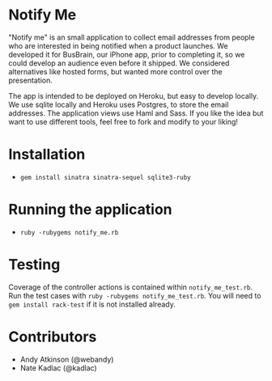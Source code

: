 Notify Me
=========
"Notify me" is an small application to collect email addresses from people who are interested in being notified when a product launches. We developed it for BusBrain, our iPhone app, prior to completing it, so we could develop an audience even before it shipped. We considered alternatives like hosted forms, but wanted more control over the presentation.

The app is intended to be deployed on Heroku, but easy to develop locally. We use sqlite locally and Heroku uses Postgres, to store the email addresses. The application views use Haml and Sass. If you like the idea but want to use different tools, feel free to fork and modify to your liking!

Installation
============

 - `gem install sinatra sinatra-sequel sqlite3-ruby`
 
Running the application
=======================

 - `ruby -rubygems notify_me.rb`

Testing
=======
Coverage of the controller actions is contained within `notify_me_test.rb`. Run the test cases with `ruby -rubygems notify_me_test.rb`. You will need to `gem install rack-test` if it is not installed already.


Contributors
============

 - Andy Atkinson (@webandy)
 - Nate Kadlac (@kadlac)
